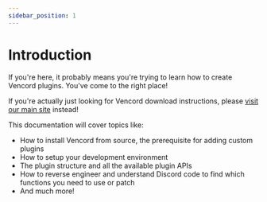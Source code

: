 ```yaml
---
sidebar_position: 1
---
```


# Introduction

If you're here, it probably means you're trying to learn how to create Vencord plugins. You've come to the right place!

If you're actually just looking for Vencord download instructions, please [visit our main site](https://vencord.dev) instead!

This documentation will cover topics like:
- How to install Vencord from source, the prerequisite for adding custom plugins
- How to setup your development environment
- The plugin structure and all the available plugin APIs
- How to reverse engineer and understand Discord code to find which functions you need to use or patch
- And much more! 